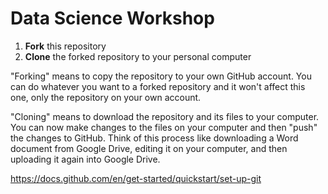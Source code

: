 # Data Science Workshop

1. **Fork** this repository
2. **Clone** the forked repository to your personal computer

"Forking" means to copy the repository to your own GitHub account. You can do whatever you want to a forked repository and it won't affect this one, only the repository on your own account.

"Cloning" means to download the repository and its files to your computer. You can now make changes to the files on your computer and then "push" the changes to GitHub. Think of this process like downloading a Word document from Google Drive, editing it on your computer, and then uploading it again into Google Drive.

https://docs.github.com/en/get-started/quickstart/set-up-git
